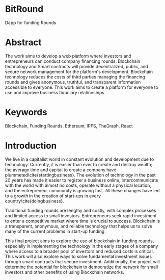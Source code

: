 # BitRound
Dapp for funding Rounds
# Abstract
The work aims to develop a web platform where investors and entrepreneurs can conduct company financing rounds. Blockchain technology and Smart contracts will provide decentralized, public, and secure network management for the platform's development. Blockchain technology reduces the costs of third parties managing the financing rounds and gives anonymous, truthful, and transparent information accessible to everyone. This work aims to create a platform for everyone to use and improve business fiduciary relationships.

# Keywords
Blockchain, Funding Rounds, Ethereum, IPFS, TheGraph, React

# Introduction
We live in a capitalist world in constant evolution and development due to technology. Currently, it is easier than ever to create and destroy wealth; the average time and capital to create a company have plummeted\cite{startingbusiness}. The evolution of technology in the past 20 years has made it easier to register a business online, intercommunicate with the world with almost no costs, operate without a physical location, and the entrepreneur community is growing fast. All these changes have led to a growth in the creation of start-ups in every country\cite{doingbusiness}.

Traditional funding rounds are lengthy and costly, with complex processes and limited access to small investors. Entrepreneurs seek rapid investment to enter a competitive market where time is crucial to success. Blockchain is a transparent, anonymous, and reliable technology that helps us to solve many of the current problems in start-up funding. 

This final project aims to explore the use of blockchain in funding rounds, especially in implementing the technology in the early stages of a company where access to a broader pool of investors and reduced costs is critical. This work will also explore ways to solve fundamental investment issues through smart contracts that secure investment. Additionally, the project will determine the potential for blockchain to democratize the network for small investors and other benefits of using Blockchain networks.
